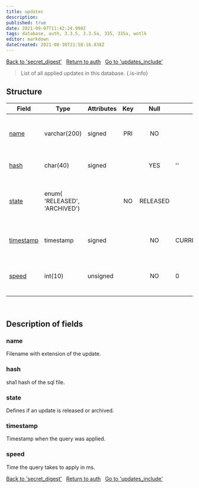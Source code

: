```yaml
---
title: updates
description: 
published: true
date: 2021-09-07T11:42:24.998Z
tags: database, auth, 3.3.5, 3.3.5a, 335, 335a, wotlk
editor: markdown
dateCreated: 2021-08-30T21:58:16.838Z
---
```


<a href="https://trinitycore.info/de/database/335/auth/secret_digest" class="mt-5 v-btn v-btn--depressed v-btn--flat v-btn--outlined theme--light v-size--default darkblue--text text--lighten-3"><span class="v-btn__content"><i aria-hidden="true" class="v-icon notranslate v-icon--left mdi mdi-arrow-left theme--light"></i><span>Back to 'secret_digest'</span></span></a>&nbsp;&nbsp;&nbsp;<a href="https://trinitycore.info/de/database/335/auth/home" class="mt-5 v-btn v-btn--depressed v-btn--flat v-btn--outlined theme--light v-size--default darkblue--text text--lighten-3"><span class="v-btn__content"><i aria-hidden="true" class="v-icon notranslate v-icon--left mdi mdi-home-outline theme--light"></i><span>Return to auth</span></span></a>&nbsp;&nbsp;&nbsp;<a href="https://trinitycore.info/de/database/335/auth/updates_include" class="mt-5 v-btn v-btn--depressed v-btn--flat v-btn--outlined theme--light v-size--default darkblue--text text--lighten-3"><span class="v-btn__content"><span>Go to 'updates_include'</span><i aria-hidden="true" class="v-icon notranslate v-icon--right mdi mdi-arrow-right theme--light"></i></span></a>

> List of all applied updates in this database.
{.is-info}


## Structure

| Field | Type | Attributes | Key | Null | Default | Extra | Comment |
| --- | --- | --- | :---: | :---: | --- | --- | --- |
| [name](#name) | varchar(200) | signed | PRI | NO |  |  | filename with extension of the update. |
| [hash](#hash) | char(40) | signed |  | YES | '' |  | sha1 hash of the sql file. |
| [state](#state) | enum(<br />'RELEASED',<br />'ARCHIVED') |  | NO | RELEASED |  | defines if an update is released or archived. |
| [timestamp](#timestamp) | timestamp | signed |  | NO | CURRENT_TIMESTAMP |  | timestamp when the query was applied. |
| [speed](#speed) | int(10) | unsigned |  | NO | 0 |  | time the query takes to apply in ms. |
&nbsp;
## Description of fields

### name
Filename with extension of the update.
&nbsp;

### hash
sha1 hash of the sql file.
&nbsp;

### state
Defines if an update is released or archived.
&nbsp;

### timestamp
Timestamp when the query was applied.
&nbsp;

### speed
Time the query takes to apply in ms.
&nbsp;

<a href="https://trinitycore.info/de/database/335/auth/secret_digest" class="mt-5 v-btn v-btn--depressed v-btn--flat v-btn--outlined theme--light v-size--default darkblue--text text--lighten-3"><span class="v-btn__content"><i aria-hidden="true" class="v-icon notranslate v-icon--left mdi mdi-arrow-left theme--light"></i><span>Back to 'secret_digest'</span></span></a>&nbsp;&nbsp;&nbsp;<a href="https://trinitycore.info/de/database/335/auth/home" class="mt-5 v-btn v-btn--depressed v-btn--flat v-btn--outlined theme--light v-size--default darkblue--text text--lighten-3"><span class="v-btn__content"><i aria-hidden="true" class="v-icon notranslate v-icon--left mdi mdi-home-outline theme--light"></i><span>Return to auth</span></span></a>&nbsp;&nbsp;&nbsp;<a href="https://trinitycore.info/de/database/335/auth/updates_include" class="mt-5 v-btn v-btn--depressed v-btn--flat v-btn--outlined theme--light v-size--default darkblue--text text--lighten-3"><span class="v-btn__content"><span>Go to 'updates_include'</span><i aria-hidden="true" class="v-icon notranslate v-icon--right mdi mdi-arrow-right theme--light"></i></span></a>

